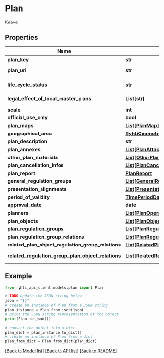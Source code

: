 # Plan

Kaava

## Properties

Name | Type | Description | Notes
------------ | ------------- | ------------- | -------------
**plan_key** | **str** | Tiedon tuottajatahon tietojärjestelmän generoima kohteen versioriippumaton tunnus | 
**plan_uri** | **str** | Luokan pysyvä URI -muotoinen viittaustunniste (https://uri.rakennetunymparistontietojarjestelma.fi/plan/{guid}) | [optional] [readonly] 
**life_cycle_status** | **str** | Kaavan elinkaaren tila. Käytetään koodistoa &lt;a href&#x3D;\&quot;http://uri.suomi.fi/codelist/rytj/kaavaelinkaari\&quot;&gt;http://uri.suomi.fi/codelist/rytj/kaavaelinkaari&lt;/a&gt; | 
**legal_effect_of_local_master_plans** | **List[str]** | Yleiskaavan oikeusvaikutteisuuden määritykset. Käytössä ainoastaan yleiskaavan yhteydessä. Käytetään koodistoa &lt;a href&#x3D;\&quot;http://uri.suomi.fi/codelist/rytj/oikeusvaik_YK\&quot;&gt;http://uri.suomi.fi/codelist/rytj/oikeusvaik_YK&lt;/a&gt; | [optional] 
**scale** | **int** | Mittakaava | [optional] 
**official_use_only** | **bool** | Vain viranomaiskäyttöön | [optional] 
**plan_maps** | [**List[PlanMap]**](PlanMap.md) | Kaavakartat | [optional] 
**geographical_area** | [**RyhtiGeometry**](RyhtiGeometry.md) | Aluerajaus | 
**plan_description** | **str** | Kaavan kuvaus | [optional] 
**plan_annexes** | [**List[PlanAttachmentDocument]**](PlanAttachmentDocument.md) | Kaavan liittet | [optional] 
**other_plan_materials** | [**List[OtherPlanMaterial]**](OtherPlanMaterial.md) | Muu kaava-aineisto | [optional] 
**plan_cancellation_infos** | [**List[PlanCancellationInfo]**](PlanCancellationInfo.md) | Kumoamistieto | [optional] 
**plan_report** | [**PlanReport**](PlanReport.md) | Kaavaselostus | [optional] 
**general_regulation_groups** | [**List[GeneralRegulationGroup]**](GeneralRegulationGroup.md) | Kaavamääräysryhmät | [optional] 
**presentation_alignments** | [**List[PresentationAlignment]**](PresentationAlignment.md) | Esitystavankohdistus | [optional] 
**period_of_validity** | [**TimePeriodDateOnly**](TimePeriodDateOnly.md) | Voimassaoloaika | [optional] 
**approval_date** | **date** | Hyväksymispäivämäärä | [optional] 
**planners** | [**List[PlanOperator]**](PlanOperator.md) | Laatija | [optional] 
**plan_objects** | [**List[PlanObject]**](PlanObject.md) | Kaavakohteet | [optional] 
**plan_regulation_groups** | [**List[PlanRegulationGroup]**](PlanRegulationGroup.md) | Kaavakohteen määräysryhmät | [optional] 
**plan_regulation_group_relations** | [**List[PlanRegulationGroupRelations]**](PlanRegulationGroupRelations.md) | Kaavakohteen ja määräysryhmän väliset suhteet | [optional] 
**related_plan_object_regulation_group_relations** | [**List[RelatedPlanObjectRegulationGroupRelation]**](RelatedPlanObjectRegulationGroupRelation.md) | Ulkoisten kaavakohteiden ja sisäisten määräysryhmien relaatiot | [optional] 
**related_regulation_group_plan_object_relations** | [**List[RelatedRegulationGroupPlanObjectRelation]**](RelatedRegulationGroupPlanObjectRelation.md) | Ulkoisten määräysryhmien ja sisäisten kaavakohteiden relaatiot (vain get kutsuissa) | [optional] [readonly] 

## Example

```python
from ryhti_api_client.models.plan import Plan

# TODO update the JSON string below
json = "{}"
# create an instance of Plan from a JSON string
plan_instance = Plan.from_json(json)
# print the JSON string representation of the object
print(Plan.to_json())

# convert the object into a dict
plan_dict = plan_instance.to_dict()
# create an instance of Plan from a dict
plan_from_dict = Plan.from_dict(plan_dict)
```
[[Back to Model list]](../README.md#documentation-for-models) [[Back to API list]](../README.md#documentation-for-api-endpoints) [[Back to README]](../README.md)


